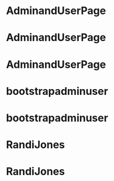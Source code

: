 # AdminandUserPage
# AdminandUserPage
# AdminandUserPage
# bootstrapadminuser
# bootstrapadminuser
# RandiJones
# RandiJones

